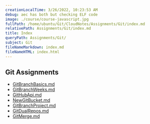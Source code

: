 ```yaml
---
creationLocalTime: 3/26/2022, 10:23:53 AM
debug: aec has both but checking ELF code
image: ./course/course-javascript.jpg
fullPath: /home/ubuntu/Git/CloudNotes/Assignments/Git/index.md
relativePath: Assignments/Git/index.md
title: Index
queryPath: Assignments/Git/
subject: Git
fileNameMarkdown: index.md
fileNameHTML: index.html
---
```



<!-- toc -->
<!-- tocstop -->

## Git Assignments

- [GitBranchBasics.md][GitBranchBasics]
- [GitBranchWeeks.md][GitBranchWeeks]
- [GitHubApi.md][GitHubApi]
- [NewGitBucket.md][NewGitBucket]
- [GitBranchProject.md][GitBranchProject]
- [GitDualRepos.md][GitDualRepos]
- [GitMerge.md][GitMerge]

[GitBranchBasics]: http://www.ccalvert.net/books/CloudNotes/Assignments/GitBranchBasics.html
[GitBranchWeeks]: http://www.ccalvert.net/books/CloudNotes/Assignments/GitBranchWeeks.html
[GitHubApi]: http://www.ccalvert.net/books/CloudNotes/Assignments/GitHubApi.html
[NewGitBucket]: http://www.ccalvert.net/books/CloudNotes/Assignments/NewGitBucket.html
[GitBranchProject]: http://www.ccalvert.net/books/CloudNotes/Assignments/GitBranchProject.html
[GitDualRepos]: http://www.ccalvert.net/books/CloudNotes/Assignments/GitDualRepos.html
[GitMerge]: http://www.ccalvert.net/books/CloudNotes/Assignments/GitMerge.html
